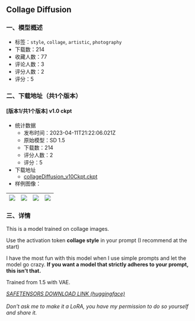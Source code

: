 ## Collage Diffusion
### 一、模型概述

- 标签：`style`, `collage`, `artistic`, `photography`
- 下载数：214
- 收藏人数：77
- 评论人数：3
- 评分人数：2
- 评分：5

### 二、下载地址（共1个版本）

#### [版本1/共1个版本] v1.0 ckpt

- 统计数据
  - 发布时间：2023-04-11T21:22:06.021Z
  - 原始模型：SD 1.5
  - 下载数：214
  - 评分人数：2
  - 评分：5
- 下载地址
  - [collageDiffusion_v10Ckpt.ckpt](https://civitai.com/api/download/models/43072)
- 样例图像：

| <img src="https://image.civitai.com/xG1nkqKTMzGDvpLrqFT7WA/104930f9-3294-4ecf-e9a3-c28988a9c200/width=450/472257.jpeg" /> | <img src="https://image.civitai.com/xG1nkqKTMzGDvpLrqFT7WA/954ce219-25ee-4020-4809-9a3c38194900/width=450/472261.jpeg" /> | <img src="https://image.civitai.com/xG1nkqKTMzGDvpLrqFT7WA/a50e5c7f-8f5f-4f0e-119d-e26318e33600/width=450/472259.jpeg" /> | <img src="https://image.civitai.com/xG1nkqKTMzGDvpLrqFT7WA/3fd40dc1-328a-4452-2d9f-b59fbe2d5a00/width=450/472262.jpeg" /> |
| ---- | ---- | ---- | ---- |


### 三、详情
<p>This is a model trained on collage images.</p><p>Use the activation token <strong>collage style</strong> in your prompt (I recommend at the start)</p><p>I have the most fun with this model when I use simple prompts and let the model go crazy. <strong>If you want a model that strictly adheres to your prompt, this isn't that.</strong></p><p>Trained from 1.5 with VAE.</p><p><a target="_blank" rel="ugc" href="https://huggingface.co/wavymulder/collage-diffusion/resolve/main/collage-1.0.safetensors"><em>SAFETENSORS DOWNLOAD LINK (huggingface)</em></a><br /><br /><em>Don't ask me to make it a LoRA, you have my permission to do so yourself and share it.</em></p>